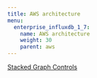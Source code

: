 ```yaml
---
title: AWS architecture
menu:
  enterprise_influxdb_1_7:
    name: AWS architecture
    weight: 30
    parent: aws
---
```

<!-- Gunnar--can you add text describing this here?-->

[Stacked Graph Controls](/img/influxdb/aws-marketplace-influxdb-enterprise.png)
